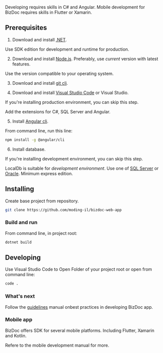 Developing requires skills in C# and Angular. Mobile development for BizDoc requires skills in Flutter or Xamarin. 

## Prerequisites

1. Download and install [.NET](https://dotnet.microsoft.com/en-us/download).

Use SDK edition for development and runtime for production.

2. Download and install [Node.js](https://nodejs.org/en/download/). Preferably, use _current_ version with latest features.

Use the version compatible to your operating system.

3. Download and install [git cli](https://git-scm.com/downloads).

4. Download and install [Visual Studio Code](https://code.visualstudio.com/download) or Visual Studio.

If you're installing production environment, you can skip this step.

Add the extensions for C#, SQL Server and Angular.

5. Install [Angular cli](https://angular.io/cli).

From command line, run this line:

```bash
npm install -g @angular/cli
```
6. Install database.

If you're installing development environment, you can skip this step.

LocalDb is suitable for *development environment*. Use one of [SQL Server](https://www.microsoft.com/en-us/sql-server/sql-server-downloads) or [Oracle](.).
Minimum express edition.

## Installing

Create base project from repository.

```bash
git clone https://github.com/moding-il/bizdoc-web-app
```

### Build and run

From command line, in project root:

```bash
dotnet build
```

## Developing

Use Visual Studio Code to Open Folder of your project root or open from command line:

```bash
code .
```

### What's next

Follow the [guidelines](./guidelines.md) manual onbest practices in developing BizDoc app.

### Mobile app

BizDoc offers SDK for several mobile platforms. Including Flutter, Xamarin and Kotlin.

Refere to the mobile development manual for more.
